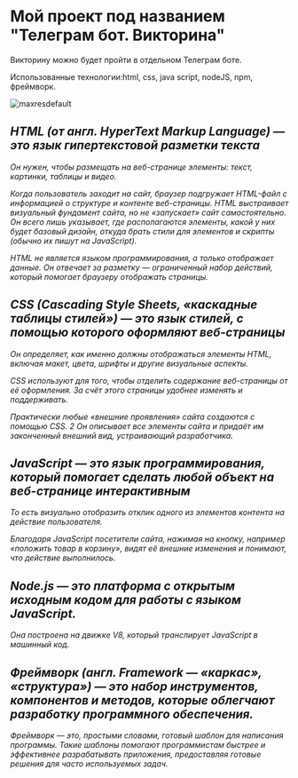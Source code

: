 # Мой проект под названием "Телеграм бот. Викторина"
Викторину можно будет пройти в отдельном Телеграм боте.

Использованные технологии:html, css, java script, nodeJS, npm, фреймворк.

![maxresdefault](https://github.com/user-attachments/assets/f1680ef1-872d-42aa-8a7c-bbf0fe3af6cd)

## *HTML (от англ. HyperText Markup Language) — это язык гипертекстовой разметки текста*
*Он нужен, чтобы размещать на веб-странице элементы: текст, картинки, таблицы и видео.*

*Когда пользователь заходит на сайт, браузер подгружает HTML-файл с информацией о структуре и контенте веб-страницы. HTML выстраивает визуальный фундамент сайта, но не «запускает» сайт самостоятельно. Он всего лишь указывает, где располагаются элементы, какой у них будет базовый дизайн, откуда брать стили для элементов и скрипты (обычно их пишут на JavaScript).*

*HTML не является языком программирования, а только отображает данные. Он отвечает за разметку — ограниченный набор действий, который помогает браузеру отображать страницы.*

## *CSS (Cascading Style Sheets, «каскадные таблицы стилей») — это язык стилей, с помощью которого оформляют веб-страницы*
*Он определяет, как именно должны отображаться элементы HTML, включая макет, цвета, шрифты и другие визуальные аспекты.*

*CSS используют для того, чтобы отделить содержание веб-страницы от её оформления. За счёт этого страницы удобнее изменять и поддерживать.*

*Практически любые «внешние проявления» сайта создаются с помощью CSS. 2 Он описывает все элементы сайта и придаёт им законченный внешний вид, устраивающий разработчика.*


## *JavaScript — это язык программирования, который помогает сделать любой объект на веб-странице интерактивным* ##
*То есть визуально отобразить отклик одного из элементов контента на действие пользователя.*

*Благодаря JavaScript посетители сайта, нажимая на кнопку, например «положить товар в корзину», видят её внешние изменения и понимают, что действие выполнилось.*

## *Node.js — это платформа с открытым исходным кодом для работы с языком JavaScript.*
*Она построена на движке V8, который транслирует JavaScript в машинный код.*

## *Фреймворк (англ. Framework — «каркас», «структура») — это набор инструментов, компонентов и методов, которые облегчают разработку программного обеспечения.*
*Фреймворк — это, простыми словами, готовый шаблон для написания программы. Такие шаблоны помогают программистам быстрее и эффективнее разрабатывать приложения, предоставляя готовые решения для часто используемых задач.*

